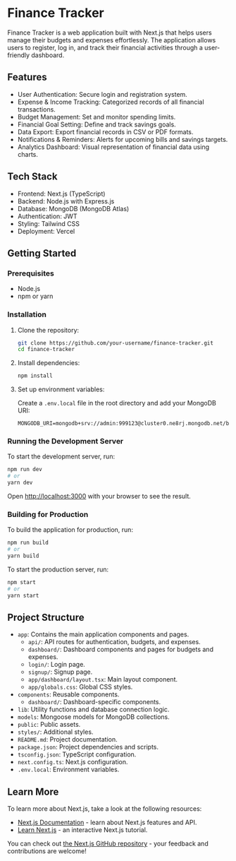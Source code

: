 # Finance Tracker

Finance Tracker is a web application built with Next.js that helps users manage their budgets and expenses effortlessly. The application allows users to register, log in, and track their financial activities through a user-friendly dashboard.

## Features

- User Authentication: Secure login and registration system.
- Expense & Income Tracking: Categorized records of all financial transactions.
- Budget Management: Set and monitor spending limits.
- Financial Goal Setting: Define and track savings goals.
- Data Export: Export financial records in CSV or PDF formats.
- Notifications & Reminders: Alerts for upcoming bills and savings targets.
- Analytics Dashboard: Visual representation of financial data using charts.

## Tech Stack

- Frontend: Next.js (TypeScript)
- Backend: Node.js with Express.js
- Database: MongoDB (MongoDB Atlas)
- Authentication: JWT
- Styling: Tailwind CSS
- Deployment: Vercel

## Getting Started

### Prerequisites

- Node.js
- npm or yarn

### Installation

1. Clone the repository:

   ```bash
   git clone https://github.com/your-username/finance-tracker.git
   cd finance-tracker
   ```

2. Install dependencies:

   ```bash
   npm install
   ```

3. Set up environment variables:

   Create a `.env.local` file in the root directory and add your MongoDB URI:

   ```env
   MONGODB_URI=mongodb+srv://admin:999123@cluster0.ne8rj.mongodb.net/budget
   ```

### Running the Development Server

To start the development server, run:

```bash
npm run dev
# or
yarn dev
```

Open [http://localhost:3000](http://localhost:3000) with your browser to see the result.

### Building for Production

To build the application for production, run:

```bash
npm run build
# or
yarn build
```

To start the production server, run:

```bash
npm start
# or
yarn start
```

## Project Structure

- `app`: Contains the main application components and pages.
  - `api/`: API routes for authentication, budgets, and expenses.
  - `dashboard/`: Dashboard components and pages for budgets and expenses.
  - `login/`: Login page.
  - `signup/`: Signup page.
  - `app/dashboard/layout.tsx`: Main layout component.
  - `app/globals.css`: Global CSS styles.
- `components`: Reusable components.
  - `dashboard/`: Dashboard-specific components.
- `lib`: Utility functions and database connection logic.
- `models`: Mongoose models for MongoDB collections.
- `public`: Public assets.
- `styles/`: Additional styles.
- `README.md`: Project documentation.
- `package.json`: Project dependencies and scripts.
- `tsconfig.json`: TypeScript configuration.
- `next.config.ts`: Next.js configuration.
- `.env.local`: Environment variables.

## Learn More

To learn more about Next.js, take a look at the following resources:

- [Next.js Documentation](https://nextjs.org/docs) - learn about Next.js features and API.
- [Learn Next.js](https://nextjs.org/learn) - an interactive Next.js tutorial.

You can check out [the Next.js GitHub repository](https://github.com/vercel/next.js) - your feedback and contributions are welcome!
